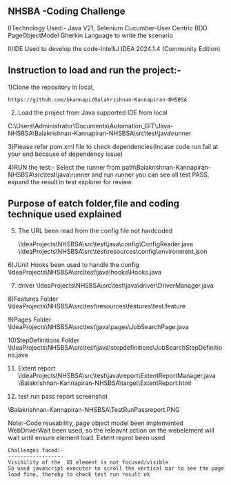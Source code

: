  NHSBA -Coding Challenge
-------------------------------------------------

I)Technology Used:-
	Java V21,
	Selenium
	Cucumber-User Centric BDD
	PageObjectModel
	Gherkin Language to write the scenario

II)IDE Used to develop the code-IntelliJ IDEA 2024.1.4 (Community Edition)

Instruction to load and run the project:-
------------------------------------------

1)Clone the repository in local,

	https://github.com/bkannapi/Balakrishnan-Kannapiran-NHSBSA

2) Load the project from Java supported IDE from local 

C:\Users\Administrator\Documents\Automation_GIT\Java-NHSBSA\Balakrishnan-Kannapiran-NHSBSA\src\test\java\runner

3)Please refer pom.xml file to check dependencies(Incase code run fail at your end because of dependency issue)	

4)RUN the test:-
	Select the runner from path\Balakrishnan-Kannapiran-NHSBSA\src\test\java\runner  and run runner
    you can see all test PASS, expand the result in test explorer for review.

Purpose of eatch folder,file and coding technique used explained
---------------------------------------------------------------------
5) The URL been read from the config file not hardcoded

	\IdeaProjects\NHSBSA\src\test\java\config\ConfigReader.java
	\IdeaProjects\NHSBSA\src\test\resources\config\environment.json

6)JUnit Hooks been used to handle the config
	\IdeaProjects\NHSBSA\src\test\java\hooks\Hooks.java

7) driver
\IdeaProjects\NHSBSA\src\test\java\driver\DriverManager.java

8)Features Folder
	\IdeaProjects\NHSBSA\src\test\resources\features\test.feature

9)Pages Folder
	\IdeaProjects\NHSBSA\src\test\java\pages\JobSearchPage.java

10)StepDefinitions Folder
	\IdeaProjects\NHSBSA\src\test\java\stepdefinitions\JobSearchStepDefinitions.java

11) Extent report
\IdeaProjects\NHSBSA\src\test\java\report\ExtentReportManager.java
\Balakrishnan-Kannapiran-NHSBSA\target\ExtentReport.html

12) test run pass report screenshot

\Balakrishnan-Kannapiran-NHSBSA\TestRunPassreport.PNG
    
Note:-Code reusability, page object model been implemented
	WebDriverWait been used, so the releavnt action on the webelement will wait until ensure element load.
	Extent reprot been used
	

	Challenges faced:-
	------------------
	Visibility of the  UI element is not focused/visible
	So used javascript executer to scroll the vertical bar to see the page load fine, thereby to check test run result ok



	
	
	
	


